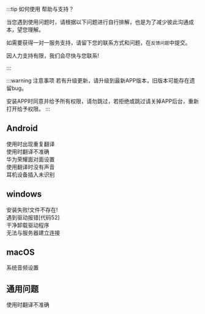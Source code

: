 :::tip 如何使用 帮助与支持？

当您遇到使用问题时，请根据以下问题进行自行排解，也是为了减少彼此沟通成本，望您理解。

如需要获得一对一服务支持，请留下您的联系方式和问题，在<code>反馈问题</code>中提交。

因人力支持有限，我们会尽快与您联系!

:::

:::warning 注意事项
若有升级更新，请升级到最新APP版本，旧版本可能存在遗留bug。

安装APP时同意并给予所有权限，请勿跳过，若拒绝或跳过请关掉APP后台，重新打开给予权限。
:::

<!-- <div class="cards-container"> -->

## Android

<div class="cards-container">
  <div class="card" >
    <a href="/help/chongfu"></a>
    使用时出现重复翻译
  </div>
</div>
<div class="cards-container">
  <div class="card" >
    <a href="/help/common-accuracy"></a>
    使用时翻译不准确
  </div>
</div>
<div class="cards-container">
  <div class="card" >
    <a href="/help/huawei-audio"></a>
    华为荣耀面对面设置
  </div>
</div>
<div class="cards-container">
  <div class="card" >
    <a href="/help/nosound"></a>
    使用翻译时没有声音
  </div>
</div>
<div class="cards-container">
  <div class="card" >
    <a href="/help/unidentified"></a>
    耳机设备插入未识别
  </div>
</div>

## windows

<div class="cards-container">
  <div class="card" >
    <a href="/help/windows-1"></a>
    安装失败!文件不存在!
  </div>
</div>
<div class="cards-container">
  <div class="card" >
    <a href="/help/windows-2"></a>
    遇到驱动报错[代码52]
  </div>
</div>
<div class="cards-container">
  <div class="card" >
    <a href="/help/windows-3"></a>
    干净卸载驱动程序
  </div>
</div>
<div class="cards-container">
  <div class="card" >
    <a href="/help/windows-3"></a>
    无法与服务器建立连接
  </div>
</div>

## macOS

<div class="cards-container">
  <div class="card" >
    <a href="/help/mac-sound"></a>
    系统音频设置
  </div>
</div>

## 通用问题

<div class="cards-container">
  <div class="card" >
    <a href="/help/common-accuracy"></a>
    使用时翻译不准确
  </div>
</div>
